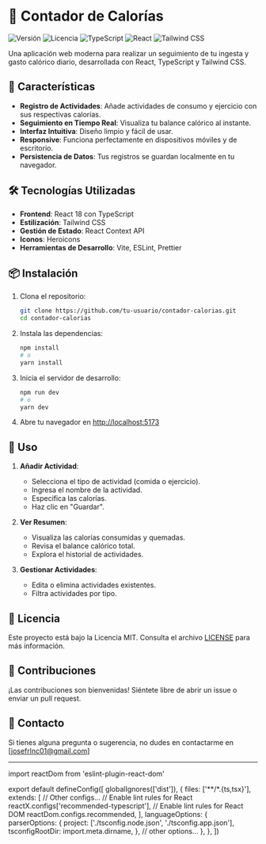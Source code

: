 # 🍏 Contador de Calorías

![Versión](https://img.shields.io/badge/versión-1.0.0-blue)
![Licencia](https://img.shields.io/badge/licencia-MIT-green)
![TypeScript](https://img.shields.io/badge/TypeScript-3178C6?logo=typescript&logoColor=white)
![React](https://img.shields.io/badge/React-61DAFB?logo=react&logoColor=black)
![Tailwind CSS](https://img.shields.io/badge/Tailwind_CSS-38B2AC?logo=tailwind-css&logoColor=white)

Una aplicación web moderna para realizar un seguimiento de tu ingesta y gasto calórico diario, desarrollada con React, TypeScript y Tailwind CSS.

## 🚀 Características

- **Registro de Actividades**: Añade actividades de consumo y ejercicio con sus respectivas calorías.
- **Seguimiento en Tiempo Real**: Visualiza tu balance calórico al instante.
- **Interfaz Intuitiva**: Diseño limpio y fácil de usar.
- **Responsive**: Funciona perfectamente en dispositivos móviles y de escritorio.
- **Persistencia de Datos**: Tus registros se guardan localmente en tu navegador.

## 🛠️ Tecnologías Utilizadas

- **Frontend**: React 18 con TypeScript
- **Estilización**: Tailwind CSS
- **Gestión de Estado**: React Context API
- **Iconos**: Heroicons
- **Herramientas de Desarrollo**: Vite, ESLint, Prettier

## 📦 Instalación

1. Clona el repositorio:
   ```bash
   git clone https://github.com/tu-usuario/contador-calorias.git
   cd contador-calorias
   ```

2. Instala las dependencias:
   ```bash
   npm install
   # o
   yarn install
   ```

3. Inicia el servidor de desarrollo:
   ```bash
   npm run dev
   # o
   yarn dev
   ```

4. Abre tu navegador en [http://localhost:5173](http://localhost:5173)

## 🎯 Uso

1. **Añadir Actividad**:
   - Selecciona el tipo de actividad (comida o ejercicio).
   - Ingresa el nombre de la actividad.
   - Especifica las calorías.
   - Haz clic en "Guardar".

2. **Ver Resumen**:
   - Visualiza las calorías consumidas y quemadas.
   - Revisa el balance calórico total.
   - Explora el historial de actividades.

3. **Gestionar Actividades**:
   - Edita o elimina actividades existentes.
   - Filtra actividades por tipo.



## 📄 Licencia

Este proyecto está bajo la Licencia MIT. Consulta el archivo [LICENSE](LICENSE) para más información.

## 🤝 Contribuciones

¡Las contribuciones son bienvenidas! Siéntete libre de abrir un issue o enviar un pull request.

## 📧 Contacto

Si tienes alguna pregunta o sugerencia, no dudes en contactarme en [josefrlnc01@gmail.com]

---


import reactDom from 'eslint-plugin-react-dom'

export default defineConfig([
  globalIgnores(['dist']),
  {
    files: ['**/*.{ts,tsx}'],
    extends: [
      // Other configs...
      // Enable lint rules for React
      reactX.configs['recommended-typescript'],
      // Enable lint rules for React DOM
      reactDom.configs.recommended,
    ],
    languageOptions: {
      parserOptions: {
        project: ['./tsconfig.node.json', './tsconfig.app.json'],
        tsconfigRootDir: import.meta.dirname,
      },
      // other options...
    },
  },
])
```
